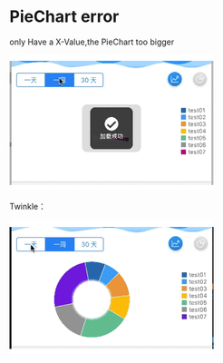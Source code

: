 # PieChart error 
only Have a X-Value,the PieChart too bigger

![error](1xvalue.gif)

Twinkle：

![error](1xvalue_Twinkle.gif)
